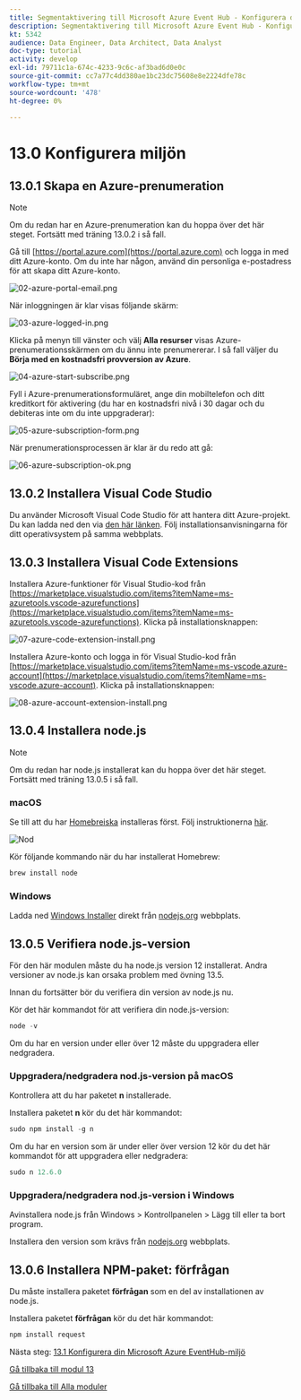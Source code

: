 ```yaml
---
title: Segmentaktivering till Microsoft Azure Event Hub - Konfigurera din Microsoft Azure-miljö
description: Segmentaktivering till Microsoft Azure Event Hub - Konfigurera din Microsoft Azure-miljö
kt: 5342
audience: Data Engineer, Data Architect, Data Analyst
doc-type: tutorial
activity: develop
exl-id: 79711c1a-674c-4233-9c6c-af3bad6d0e0c
source-git-commit: cc7a77c4dd380ae1bc23dc75608e8e2224dfe78c
workflow-type: tm+mt
source-wordcount: '478'
ht-degree: 0%

---
```


# 13.0 Konfigurera miljön

## 13.0.1 Skapa en Azure-prenumeration

>[!NOTE]
>
>Om du redan har en Azure-prenumeration kan du hoppa över det här steget. Fortsätt med träning 13.0.2 i så fall.

Gå till [https://portal.azure.com](https://portal.azure.com) och logga in med ditt Azure-konto. Om du inte har någon, använd din personliga e-postadress för att skapa ditt Azure-konto.

![02-azure-portal-email.png](./images/02-azure-portal-email.png)

När inloggningen är klar visas följande skärm:

![03-azure-logged-in.png](./images/03-azure-logged-in.png)

Klicka på menyn till vänster och välj **Alla resurser** visas Azure-prenumerationsskärmen om du ännu inte prenumererar. I så fall väljer du **Börja med en kostnadsfri provversion av Azure**.

![04-azure-start-subscribe.png](./images/04-azure-start-subscribe.png)

Fyll i Azure-prenumerationsformuläret, ange din mobiltelefon och ditt kreditkort för aktivering (du har en kostnadsfri nivå i 30 dagar och du debiteras inte om du inte uppgraderar):

![05-azure-subscription-form.png](./images/05-azure-subscription-form.png)

När prenumerationsprocessen är klar är du redo att gå:

![06-azure-subscription-ok.png](./images/06-azure-subscription-ok.png)


## 13.0.2 Installera Visual Code Studio

Du använder Microsoft Visual Code Studio för att hantera ditt Azure-projekt. Du kan ladda ned den via [den här länken](https://code.visualstudio.com/download). Följ installationsanvisningarna för ditt operativsystem på samma webbplats.

## 13.0.3 Installera Visual Code Extensions

Installera Azure-funktioner för Visual Studio-kod från [https://marketplace.visualstudio.com/items?itemName=ms-azuretools.vscode-azurefunctions](https://marketplace.visualstudio.com/items?itemName=ms-azuretools.vscode-azurefunctions). Klicka på installationsknappen:

![07-azure-code-extension-install.png](./images/07-azure-code-extension-install.png)

Installera Azure-konto och logga in för Visual Studio-kod från [https://marketplace.visualstudio.com/items?itemName=ms-vscode.azure-account](https://marketplace.visualstudio.com/items?itemName=ms-vscode.azure-account). Klicka på installationsknappen:

![08-azure-account-extension-install.png](./images/08-azure-account-extension-install.png)

## 13.0.4 Installera node.js

>[!NOTE]
>
>Om du redan har node.js installerat kan du hoppa över det här steget. Fortsätt med träning 13.0.5 i så fall.

### macOS

Se till att du har [Homebreiska](https://brew.sh/) installeras först. Följ instruktionerna [här](https://brew.sh/).

![Nod](./images/brew.png)

Kör följande kommando när du har installerat Homebrew:

```javascript
brew install node
```

### Windows

Ladda ned [Windows Installer](https://nodejs.org/en/#home-downloadhead) direkt från [nodejs.org](https://nodejs.org/en/) webbplats.

## 13.0.5 Verifiera node.js-version

För den här modulen måste du ha node.js version 12 installerat. Andra versioner av node.js kan orsaka problem med övning 13.5.

Innan du fortsätter bör du verifiera din version av node.js nu.

Kör det här kommandot för att verifiera din node.js-version:

```javascript
node -v
```

Om du har en version under eller över 12 måste du uppgradera eller nedgradera.

### Uppgradera/nedgradera nod.js-version på macOS

Kontrollera att du har paketet **n** installerade.

Installera paketet **n** kör du det här kommandot:

```javascript
sudo npm install -g n
```

Om du har en version som är under eller över version 12 kör du det här kommandot för att uppgradera eller nedgradera:

```javascript
sudo n 12.6.0
```

### Uppgradera/nedgradera nod.js-version i Windows

Avinstallera node.js från Windows > Kontrollpanelen > Lägg till eller ta bort program.

Installera den version som krävs från [nodejs.org](https://nodejs.org/en/) webbplats.

## 13.0.6 Installera NPM-paket: förfrågan

Du måste installera paketet **förfrågan** som en del av installationen av node.js.

Installera paketet **förfrågan** kör du det här kommandot:

```javascript
npm install request
```


Nästa steg: [13.1 Konfigurera din Microsoft Azure EventHub-miljö](./ex1.md)

[Gå tillbaka till modul 13](./segment-activation-microsoft-azure-eventhub.md)

[Gå tillbaka till Alla moduler](./../../overview.md)
